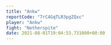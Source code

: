 ```yaml
---
title: "Ankw"
reportCode: "7rC4GqTLR3pgZQxc"
player: "Ankw"
fight: "Netherspite"
date: 2021-08-01T19:04:53.731000+00:00
---
```

